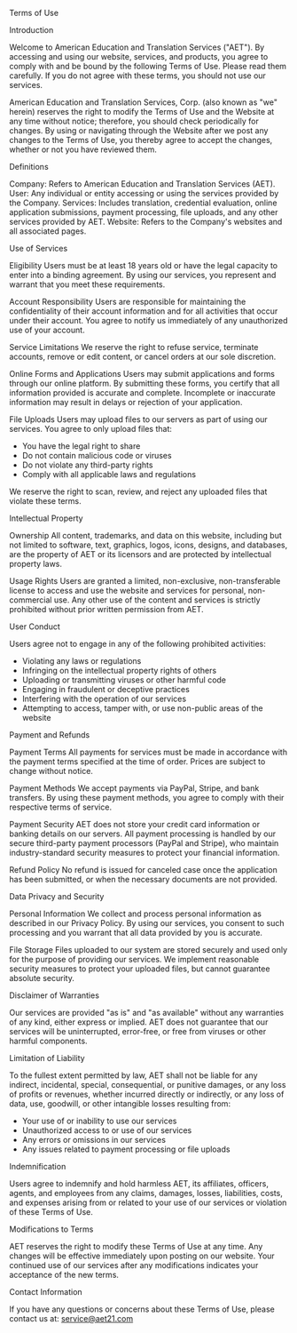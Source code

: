 Terms of Use

Introduction

Welcome to American Education and Translation Services ("AET"). By accessing and using our website, services, and products, you agree to comply with and be bound by the following Terms of Use. Please read them carefully. If you do not agree with these terms, you should not use our services.

American Education and Translation Services, Corp. (also known as "we" herein) reserves the right to modify the Terms of Use and the Website at any time without notice; therefore, you should check periodically for changes. By using or navigating through the Website after we post any changes to the Terms of Use, you thereby agree to accept the changes, whether or not you have reviewed them.

Definitions

Company: Refers to American Education and Translation Services (AET).
User: Any individual or entity accessing or using the services provided by the Company.
Services: Includes translation, credential evaluation, online application submissions, payment processing, file uploads, and any other services provided by AET.
Website: Refers to the Company's websites and all associated pages.

Use of Services

Eligibility
Users must be at least 18 years old or have the legal capacity to enter into a binding agreement. By using our services, you represent and warrant that you meet these requirements.

Account Responsibility
Users are responsible for maintaining the confidentiality of their account information and for all activities that occur under their account. You agree to notify us immediately of any unauthorized use of your account.

Service Limitations
We reserve the right to refuse service, terminate accounts, remove or edit content, or cancel orders at our sole discretion.

Online Forms and Applications
Users may submit applications and forms through our online platform. By submitting these forms, you certify that all information provided is accurate and complete. Incomplete or inaccurate information may result in delays or rejection of your application.

File Uploads
Users may upload files to our servers as part of using our services. You agree to only upload files that:

- You have the legal right to share
- Do not contain malicious code or viruses
- Do not violate any third-party rights
- Comply with all applicable laws and regulations

We reserve the right to scan, review, and reject any uploaded files that violate these terms.

Intellectual Property

Ownership
All content, trademarks, and data on this website, including but not limited to software, text, graphics, logos, icons, designs, and databases, are the property of AET or its licensors and are protected by intellectual property laws.

Usage Rights
Users are granted a limited, non-exclusive, non-transferable license to access and use the website and services for personal, non-commercial use. Any other use of the content and services is strictly prohibited without prior written permission from AET.

User Conduct

Users agree not to engage in any of the following prohibited activities:

- Violating any laws or regulations
- Infringing on the intellectual property rights of others
- Uploading or transmitting viruses or other harmful code
- Engaging in fraudulent or deceptive practices
- Interfering with the operation of our services
- Attempting to access, tamper with, or use non-public areas of the website

Payment and Refunds

Payment Terms
All payments for services must be made in accordance with the payment terms specified at the time of order. Prices are subject to change without notice.

Payment Methods
We accept payments via PayPal, Stripe, and bank transfers. By using these payment methods, you agree to comply with their respective terms of service.

Payment Security
AET does not store your credit card information or banking details on our servers. All payment processing is handled by our secure third-party payment processors (PayPal and Stripe), who maintain industry-standard security measures to protect your financial information.

Refund Policy
No refund is issued for canceled case once the application has been submitted, or when the necessary documents are not provided.

Data Privacy and Security

Personal Information
We collect and process personal information as described in our Privacy Policy. By using our services, you consent to such processing and you warrant that all data provided by you is accurate.

File Storage
Files uploaded to our system are stored securely and used only for the purpose of providing our services. We implement reasonable security measures to protect your uploaded files, but cannot guarantee absolute security.

Disclaimer of Warranties

Our services are provided "as is" and "as available" without any warranties of any kind, either express or implied. AET does not guarantee that our services will be uninterrupted, error-free, or free from viruses or other harmful components.

Limitation of Liability

To the fullest extent permitted by law, AET shall not be liable for any indirect, incidental, special, consequential, or punitive damages, or any loss of profits or revenues, whether incurred directly or indirectly, or any loss of data, use, goodwill, or other intangible losses resulting from:

- Your use of or inability to use our services
- Unauthorized access to or use of our services
- Any errors or omissions in our services
- Any issues related to payment processing or file uploads

Indemnification

Users agree to indemnify and hold harmless AET, its affiliates, officers, agents, and employees from any claims, damages, losses, liabilities, costs, and expenses arising from or related to your use of our services or violation of these Terms of Use.

Modifications to Terms

AET reserves the right to modify these Terms of Use at any time. Any changes will be effective immediately upon posting on our website. Your continued use of our services after any modifications indicates your acceptance of the new terms.

Contact Information

If you have any questions or concerns about these Terms of Use, please contact us at: service@aet21.com
